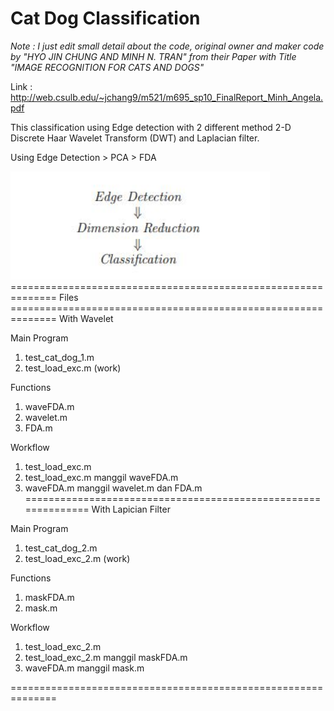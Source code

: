 # Cat Dog Classification

*Note : I just edit small detail about the code, original owner and maker code by "HYO JIN CHUNG AND MINH N. TRAN" from their Paper with Title "IMAGE RECOGNITION FOR CATS AND DOGS"*

Link : http://web.csulb.edu/~jchang9/m521/m695_sp10_FinalReport_Minh_Angela.pdf


This classification using Edge detection with 2 different method 2-D Discrete Haar Wavelet Transform (DWT) and Laplacian filter.

Using Edge Detection > PCA > FDA

<img src="https://github.com/Yakagai17/Cat_Dog_Classification/blob/master/metod.JPG?" alt="Illustration" width="415px"/>
==============================================================
Files 
==============================================================
With Wavelet 

Main Program 
 
1. test_cat_dog_1.m
2. test_load_exc.m (work)

Functions
1. waveFDA.m
2. wavelet.m
3. FDA.m

Workflow
1. test_load_exc.m
2. test_load_exc.m manggil waveFDA.m 
2. waveFDA.m  manggil wavelet.m dan FDA.m
==============================================================
With Lapician Filter

Main Program 
1. test_cat_dog_2.m
2. test_load_exc_2.m (work)

Functions
1. maskFDA.m
2. mask.m

Workflow
1. test_load_exc_2.m
2. test_load_exc_2.m manggil maskFDA.m
2. waveFDA.m  manggil mask.m

==============================================================
